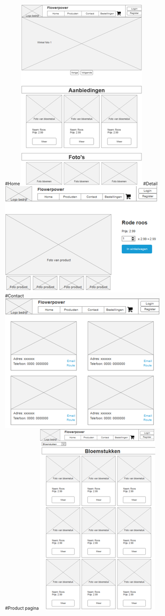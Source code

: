 #Home
<img src="docs/home.png" alt="Home">
#Detail
<img src="docs/detail.png" alt="Detail">
#Contact
<img src="docs/contact.png" alt="Contact">
#Product pagina
<img src="docs/prodpage.png" alt="Product pagina">



<p align="center">


</p>

